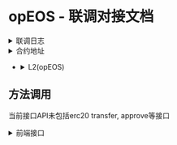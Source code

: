# **opEOS - 联调对接文档**

<details><summary>联调日志</summary>

| 修改类型 | 说明 | 日期    |
|---|---|-------|
| | |  |

</details>

<details><summary>合约地址</summary>

- <details><summary>L1(eosevmtest)</summary>

  ```js
  chainId: 15557
  L1_RPC: https://api.testnet.evm.eosnetwork.com

  L1StandardBridgeProxy address: 0x687E5591Cd5f1F48bE01886Ff9dE5012aD38C759

  TestERC20:
  ```

</details>


- <details><summary>L2(opEOS)</summary>

  ```js
  chainId: 42069

  L2StandardBridgeProxy address: 0x4200000000000000000000000000000000000010

  L2TestERC20 address:
  ```
  </details>

</details>

## 方法调用

当前接口API未包括erc20 transfer, approve等接口

<details><summary>前端接口</summary>

- <details><summary class="green">depositETH: 充值ETH从L1到L2(caller: L1StandardBridgeProxy)</summary>

  ```javascript
  function depositETH(
            uint32 minGasLimit,              // 默认参数1000000
            bytes data                  //默认参数填写0x0
  )
  ```
  </details>

- <details><summary class="green">depositERC20: 充值ERC20从L1到L2(caller: L1StandardBridgeProxy)</summary>

  ```javascript
  function depositERC20(
    address l1TokenAddr,    //L1链的erc20地址
    address l2TokenAddr,    //L2链的erc20地址
    uint256 amount,         //充值金额
    uint32 minGasLimit,     //最低gas, 当前填写值是1000000, 后续需要准确再修改
    bytes data              //默认参数填写0x0
  )
  ```

  </details>

- <details><summary class="green">withdraw: 提现从L2到L1(caller: L2StandardBridgeProxy)</summary>

  ```javascript
  function withdraw(
    address addr,           //L2链的erc20地址, 如果提现是ETH, 填写地址为"0xDeadDeAddeAddEAddeadDEaDDEAdDeaDDeAD0000"
    uint256 amount,         //提现金额
    uint32 minGasLimit,     //最低gas, 当前填写值是1000000, 后续需要准确再修改
    bytes data              //默认参数填写0x0
  )
  ```

  </details>

- <details><summary class="green">finalize: 用户再L1链Claim提现交易</summary>

  //todo
  ```javascript
  function finalize(
  );
  ```

  </details>
</details>

